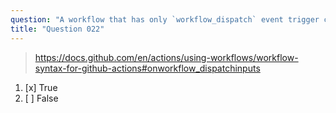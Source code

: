 ```yaml
---
question: "A workflow that has only `workflow_dispatch` event trigger can be triggered using GitHub's REST API"
title: "Question 022"
---
```


> https://docs.github.com/en/actions/using-workflows/workflow-syntax-for-github-actions#onworkflow_dispatchinputs
1. [x] True
1. [ ] False

